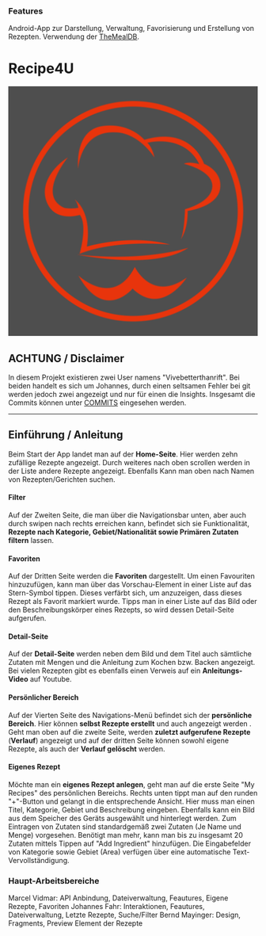### Features

Android-App zur Darstellung, Verwaltung, Favorisierung und Erstellung von Rezepten.
Verwendung der [TheMealDB](https://www.themealdb.com/api.php "TheMealDB").

# Recipe4U

![](https://github.com/MarciV2/RecipeApp/blob/main/app/src/main/ic_launcher-playstore.png?raw=true)



## ACHTUNG / Disclaimer
In diesem Projekt existieren zwei User namens "Vivebetterthanrift". Bei beiden handelt es sich um Johannes, durch einen seltsamen Fehler bei git werden jedoch zwei angezeigt und nur für einen die Insights. 
Insgesamt die Commits können unter [COMMITS](https://github.com/MarciV2/RecipeApp/commits/main "COMMITS") eingesehen werden.

-------------
## Einführung / Anleitung
Beim Start der App landet man auf der **Home-Seite**. Hier werden zehn zufällige Rezepte angezeigt.
Durch weiteres nach oben scrollen werden in der Liste andere Rezepte angezeigt.
Ebenfalls Kann man oben nach Namen von Rezepten/Gerichten suchen.

#### Filter
Auf der Zweiten Seite, die man über die Navigationsbar unten, aber auch durch swipen nach rechts erreichen kann, befindet sich sie Funktionalität, **Rezepte nach Kategorie, Gebiet/Nationalität sowie Primären Zutaten filtern** lassen.

#### Favoriten
Auf der Dritten Seite werden die **Favoriten** dargestellt.
Um einen Favouriten hinzuzufügen, kann man über das Vorschau-Element in einer Liste auf das Stern-Symbol tippen. Dieses verfärbt sich, um anzuzeigen, dass dieses Rezept als Favorit markiert wurde.
Tipps man in einer Liste auf das Bild oder den Beschreibungskörper eines Rezepts, so wird dessen Detail-Seite aufgerufen.

#### Detail-Seite
Auf der **Detail-Seite** werden neben dem Bild und dem Titel auch sämtliche Zutaten mit Mengen und die Anleitung zum Kochen bzw. Backen angezeigt. Bei vielen Rezepten gibt es ebenfalls einen Verweis auf ein **Anleitungs-Video** auf Youtube.

#### Persönlicher Bereich
Auf der Vierten Seite des Navigations-Menü befindet sich der **persönliche Bereich**. 
Hier können **selbst Rezepte erstellt** und auch angezeigt werden . Geht man oben auf die zweite Seite, werden **zuletzt aufgerufene Rezepte** (**Verlauf**) angezeigt und auf der dritten Seite können sowohl eigene Rezepte, als auch der **Verlauf gelöscht** werden.

#### Eigenes Rezept
Möchte man ein **eigenes Rezept anlegen**, geht man auf die erste Seite "My Recipes" des persönlichen Bereichs. Rechts unten tippt man auf den runden "+"-Button und gelangt in die entsprechende Ansicht. Hier muss man einen Titel, Kategorie, Gebiet und Beschreibung eingeben. Ebenfalls kann ein Bild aus dem Speicher des Geräts ausgewählt und hinterlegt werden.
Zum Eintragen von Zutaten sind standardgemäß zwei Zutaten (Je Name und Menge) vorgesehen. Benötigt man mehr, kann man bis zu insgesamt 20 Zutaten mittels Tippen auf  "Add Ingredient" hinzufügen.
Die Eingabefelder von Kategorie sowie Gebiet (Area) verfügen über eine automatische Text-Vervollständigung.



### Haupt-Arbeitsbereiche

Marcel Vidmar: API Anbindung, Dateiverwaltung, Feautures, Eigene Rezepte, Favoriten
Johannes Fahr: Interaktionen, Feautures, Dateiverwaltung, Letzte Rezepte, Suche/Filter
Bernd Mayinger: Design, Fragments, Preview Element der Rezepte
